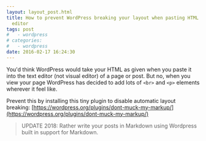 ```yaml
---
layout: layout_post.html
title: How to prevent WordPress breaking your layout when pasting HTML into the text
  editor
tags: post
#   - wordpress
# categories:
#   - wordpress
date: 2016-02-17 16:24:30
---
```


You'd think WordPress would take your HTML as given when you paste it into the text editor (not visual editor) of a page or post. But no, when you view your page WordPress has decided to add lots of `<br>` and `<p>` elements wherever it feel like.

Prevent this by installing this tiny plugin to disable automatic layout breaking: [https://wordpress.org/plugins/dont-muck-my-markup/](https://wordpress.org/plugins/dont-muck-my-markup/)

> UPDATE 2018: Rather write your posts in Markdown using Wordpress built in support for Markdown.
